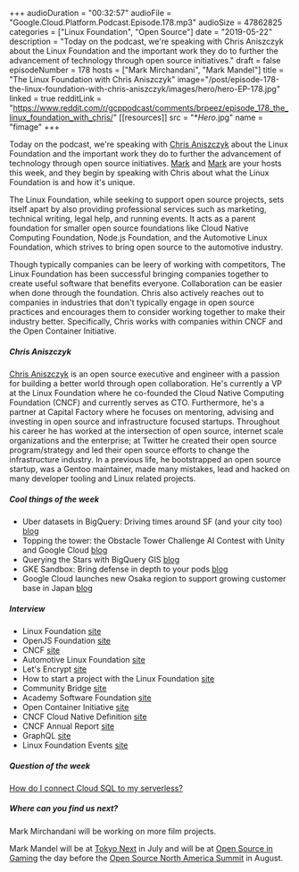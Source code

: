+++
audioDuration = "00:32:57"
audioFile = "Google.Cloud.Platform.Podcast.Episode.178.mp3"
audioSize = 47862825
categories = ["Linux Foundation", "Open Source"]
date = "2019-05-22"
description = "Today on the podcast, we're speaking with Chris Aniszczyk about the Linux Foundation and the important work they do to further the advancement of technology through open source initiatives."
draft = false
episodeNumber = 178
hosts = ["Mark Mirchandani", "Mark Mandel"]
title = "The Linux Foundation with Chris Aniszczyk"
image="/post/episode-178-the-linux-foundation-with-chris-aniszczyk/images/hero/hero-EP-178.jpg"
linked = true
redditLink = "https://www.reddit.com/r/gcppodcast/comments/brpeez/episode_178_the_linux_foundation_with_chris/"
[[resources]]
  src = "**Hero*.jpg"
  name = "fimage"
+++

Today on the podcast, we're speaking with [Chris Aniszczyk](https://twitter.com/cra) about the Linux Foundation and the important work they do to further the advancement of technology through open source initiatives. [Mark](https://twitter.com/Neurotic) and [Mark](https://twitter.com/markmirch) are your hosts this week, and they begin by speaking with Chris about what the Linux Foundation is and how it's unique.

The Linux Foundation, while seeking to support open source projects, sets itself apart by also providing professional services such as marketing, technical writing, legal help, and running events. It acts as a parent foundation for smaller open source foundations like Cloud Native Computing Foundation, Node.js Foundation, and the Automotive Linux Foundation, which strives to bring open source to the automotive industry.

Though typically companies can be leery of working with competitors, The Linux Foundation has been successful bringing companies together to create useful software that benefits everyone. Collaboration can be easier when done through the foundation. Chris also actively reaches out to companies in industries that don't typically engage in open source practices and encourages them to consider working together to make their industry better. Specifically, Chris works with companies within CNCF and the Open Container Initiative. 

<!--more-->

##### Chris Aniszczyk

[Chris Aniszczyk](https://twitter.com/cra) is an open source executive and engineer with a passion for building a better world through open collaboration. He's currently a VP at the Linux Foundation where he co-founded the Cloud Native Computing Foundation (CNCF) and currently serves as CTO. Furthermore, he's a partner at Capital Factory where he focuses on mentoring, advising and investing in open source and infrastructure focused startups. Throughout his career he has worked at the intersection of open source, internet scale organizations and the enterprise; at Twitter he created their open source program/strategy and led their open source efforts to change the infrastructure industry. In a previous life, he bootstrapped an open source startup, was a Gentoo maintainer, made many mistakes, lead and hacked on many developer tooling and Linux related projects.

##### Cool things of the week

* Uber datasets in BigQuery: Driving times around SF (and your city too) [blog](https://towardsdatascience.com/uber-datasets-in-bigquery-driving-times-around-sf-and-your-city-too-9ad95baa6bfe)
* Topping the tower: the Obstacle Tower Challenge AI Contest with Unity and Google Cloud [blog](https://cloud.google.com/blog/products/ai-machine-learning/topping-tower-obstacle-tower-challenge-ai-contest-unity-and-google-cloud)
* Querying the Stars with BigQuery GIS [blog](https://cloud.google.com/blog/products/data-analytics/querying-the-stars-with-bigquery-gis)
* GKE Sandbox: Bring defense in depth to your pods [blog](https://cloud.google.com/blog/products/containers-kubernetes/gke-sandbox-bring-defense-in-depth-to-your-pods)
* Google Cloud launches new Osaka region to support growing customer base in Japan [blog](https://cloud.google.com/blog/products/infrastructure/google-cloud-launches-new-osaka-region-to-support-growing-customer-base-in-japan)

##### Interview

* Linux Foundation [site](https://www.linuxfoundation.org)
* OpenJS Foundation [site](https://foundation.nodejs.org)
* CNCF [site](https://www.cncf.io)
* Automotive Linux Foundation [site](https://www.automotivelinux.org)
* Let's Encrypt [site](https://letsencrypt.org)
* How to start a project with the Linux Foundation [site](https://www.linuxfoundation.org/projects/hosting/#getstarted)
* Community Bridge [site](https://communitybridge.org)
* Academy Software Foundation [site](https://www.aswf.io)
* Open Container Initiative [site](https://www.opencontainers.org)
* CNCF Cloud Native Definition [site](https://github.com/cncf/toc/blob/master/DEFINITION.md)
* CNCF Annual Report [site](https://www.cncf.io/cncf-annual-report-2018/)
* GraphQL [site](https://graphql.org)
* Linux Foundation Events [site](https://events.linuxfoundation.org)

##### Question of the week

[How do I connect Cloud SQL to my serverless?](https://cloud.google.com/blog/products/serverless/cloud-run-bringing-serverless-to-containers)

##### Where can you find us next?

Mark Mirchandani will be working on more film projects.

Mark Mandel will be at [Tokyo Next](https://cloud.withgoogle.com/next/tokyo/) in July and will be at [Open Source in Gaming](https://events.linuxfoundation.org/events/open-source-summit-north-america-2019/program/co-located-events/) the day before the [Open Source North America Summit](https://events.linuxfoundation.org/events/open-source-summit-north-america-2019/attend/about/) in August.
